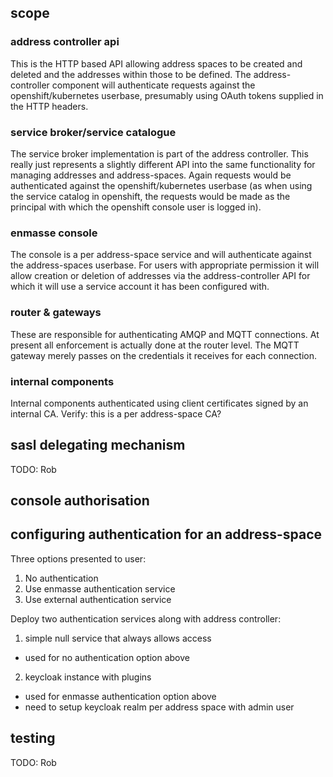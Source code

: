 ## scope

### address controller api

This is the HTTP based API allowing address spaces to be created and
deleted and the addresses within those to be defined.  The
address-controller component will authenticate requests against the
openshift/kubernetes userbase, presumably using OAuth tokens supplied
in the HTTP headers.

### service broker/service catalogue

The service broker implementation is part of the address
controller. This really just represents a slightly different API into
the same functionality for managing addresses and
address-spaces. Again requests would be authenticated against the
openshift/kubernetes userbase (as when using the service catalog in
openshift, the requests would be made as the principal with which the
openshift console user is logged in).

### enmasse console

The console is a per address-space service and will authenticate
against the address-spaces userbase. For users with appropriate
permission it will allow creation or deletion of addresses via the
address-controller API for which it will use a service account it has
been configured with.

### router & gateways

These are responsible for authenticating AMQP and MQTT connections. At
present all enforcement is actually done at the router level. The MQTT
gateway merely passes on the credentials it receives for each
connection.

### internal components

Internal components authenticated using client certificates signed by
an internal CA. Verify: this is a per address-space CA?

## sasl delegating mechanism

TODO: Rob

## console authorisation

## configuring authentication for an address-space

Three options presented to user:

1. No authentication
2. Use enmasse authentication service
3. Use external authentication service

Deploy two authentication services along with address controller:

1. simple null service that always allows access
  * used for no authentication option above
2. keycloak instance with plugins
  * used for enmasse authentication option above
  * need to setup keycloak realm per address space with admin user

## testing

TODO: Rob
